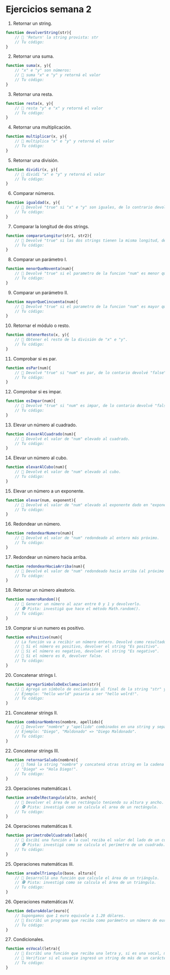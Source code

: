 # Ejercicios semana 2

1. Retornar un string.
```javascript
function devolverString(str){
    // 🎯 'Return' la string provista: str
    // Tu código: 
}
```
2. Retornar una suma.
```javascript
function suma(x, y){
    // "x" e "y" son números: 
    // 🎯 suma "x" e "y" y retorná el valor
    // Tu código: 
}
```

3. Retornar una resta.
```javascript
function resta(x, y){
    // 🎯 resta "y" e "x" y retorná el valor
    // Tu código: 
}
```

4. Retornar una multiplicación.
```javascript
function multiplicar(x, y){
    // 🎯 multiplica "x" e "y" y retorná el valor
    // Tu código: 
}
```

5. Retornar una división.
```javascript
function dividir(x, y){
    // 🎯 dividí "x" e "y" y retorná el valor
    // Tu código: 
}
```

6. Comparar números.
```javascript
function igualdad(x, y){
    // 🎯 Devolvé "true" si "x" e "y" son iguales, de lo contrario devolvé "false".
    // Tu código: 
}
```

7. Comparar la longitud de dos strings.
```javascript
function compararLongitur(str1, str2){
    // 🎯 Devolvé "true" si las dos strings tienen la misma longitud, de lo contrario devolvé "false".
    // Tu código: 
}
```

8. Comparar un parámetro I.
```javascript
function menorQueNoventa(num){
    // 🎯 Devolvé "true" si el parametro de la funcion "num" es menor que noventa, de lo contrario devolvé "false".
    // Tu código: 
}
```

9. Comparar un parámetro II.
```javascript
function mayorQueCincuenta(num){
    // 🎯 Devolvé "true" si el parametro de la funcion "num" es mayor que cincuenta, de lo contrario devolvé "false".
    // Tu código: 
}
```

10. Retornar el módulo o resto.
```javascript
function obtenerResto(x, y){
    // 🎯 Obtener el resto de la división de "x" e "y".
    // Tu código: 
}
```

11. Comprobar si es par.
```javascript
function esPar(num){
    // 🎯 Devolvé "true" si "num" es par, de lo contario devolvé "false".
    // Tu código: 
}
```

12. Comprobar si es impar.
```javascript
function esImpar(num){
    // 🎯 Devolvé "true" si "num" es impar, de lo contario devolvé "false".
    // Tu código: 
}
```

13. Elevar un número al cuadrado.
```javascript
function elevarAlCuadrado(num){
    // 🎯 Devolvé el valor de "num" elevado al cuadrado.
    // Tu código: 
}
```

14. Elevar un número al cubo.
```javascript
function elevarAlCubo(num){
    // 🎯 Devolvé el valor de "num" elevado al cubo.
    // Tu código: 
}
```

15. Elevar un número a un exponente.
```javascript
function elevar(num, exponent){
    // 🎯 Devolvé el valor de "num" elevado al exponente dado en "exponent".
    // Tu código: 
}
```

16. Redondear un número.
```javascript
function redondearNumero(num){
    // 🎯 Devolvé el valor de "num" redondeado al entero más próximo.
    // Tu código: 
}
```

17. Redondear un número hacia arriba.
```javascript
function redondearHaciaArriba(num){
    // 🎯 Devolvé el valor de "num" redondeado hacia arriba (al próximo entero).
    // Tu código: 
}
```

18. Retornar un número aleatorio.
```javascript
function numeroRandom(){
    // 🎯 Generar un número al azar entre 0 y 1 y devolverlo.
    // 🕵️ Pista: investigá que hace el método Math.random(). 
    // Tu código: 
}
```

19. Comprar si un numero es positivo.
```javascript
function esPositivo(num){
    // La función va a recibir un número entero. Devolvé como resultado una cadena de texto que indica si el número es positivo o negativo: 
    // 🎯 Si el número es positivo, devolver el string "Es positivo".
    // 🎯 Si el número es negativo, devolver el string "Es negativo".
    // 🎯 Si el número es 0, devolver false.
    // Tu código: 
}
```

20. Concatenar strings I.
```javascript
function agregarSimboloDeExclamacion(str){
    // 🎯 Agregá un símbolo de exclamación al final de la string "str" y devolvé una nueva string 
    // Ejemplo: "hello world" pasaría a ser "hello wolrd!".
    // Tu código: 
}
```

21. Concatenar strings II.
```javascript
function combinarNombres(nombre, apellido){
    // 🎯 Devolver "nombre" y "apellido" combinados en una string y separados por un espacio.
    // Ejemplo: "Diego", "Maldonado" => "Diego Maldonado".
    // Tu código: 
}
```

22. Concatenar strings III.
```javascript
function retornarSaludo(nombre){
    // 🎯 Tomá la string "nombre" y concatená otras string en la cadena para que tome la siguiente forma:
    // "Diego" => "Hola Diego!".
    // Tu código: 
}
```

23. Operaciones matemáticas I.
```javascript
function areaDelRectangulo(alto, ancho){
    // 🎯 Devolver el área de un rectángulo teniendo su altura y ancho.
    // 🕵️ Pista: investigá como se calcula el area de un rectángulo. 
    // Tu código: 
}
```

24. Operaciones matemáticas II.
```javascript
function perimetroDelCuadrado(lado){
    // 🎯 Escibí una función a la cual reciba el valor del lado de un cuadrado y retorne su perímetro.
    // 🕵️ Pista: investigá como se calcula el perímetro de un cuadrado. 
    // Tu código: 
}
```

25. Operaciones matemáticas III.
```javascript
function areaDelTriangulo(base, altura){
    // 🎯 Desarrollá una función que calcule el área de un triángulo.
    // 🕵️ Pista: investigá como se calcula el área de un triángulo. 
    // Tu código: 
}
```

26. Operaciones matemáticas IV.
```javascript
function deEuroAdolar(euro){
    // Supongamos que 1 euro equivale a 1.20 dólares.
    // 🎯 Escribí un programa que reciba como parámetro un número de euros y calcule el cambio en dólares.
    // Tu código: 
}
```

27. Condicionales.
```javascript
function esVocal(letra){
    // 🎯 Escribí una función que reciba una letra y, si es una vocal, muestre el mensaje "Es vocal".  
    // 🎯 Verificar si el usuario ingresó un string de más de un carácter y, en ese caso, informarle que no se puede procesar el dato mediante el mensaje "Dato incorrecto". 
    // Tu código: 
}
```
